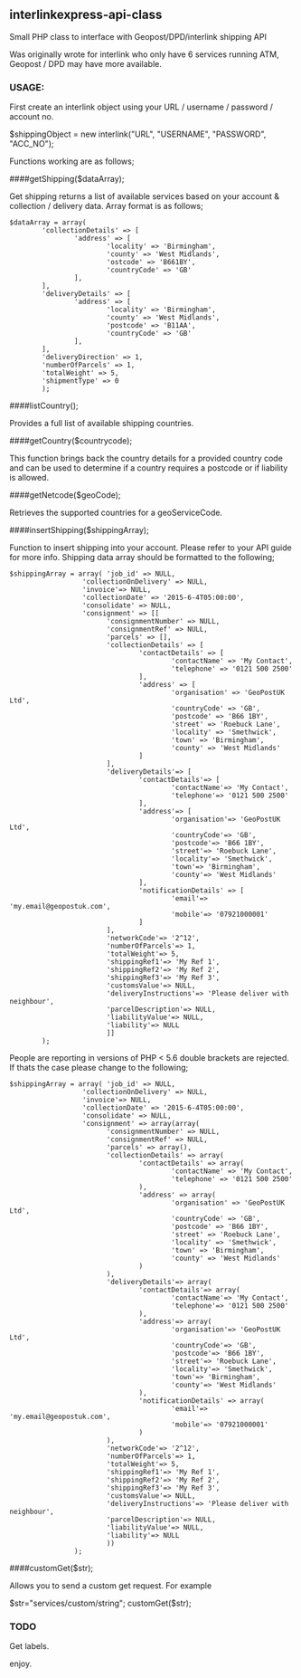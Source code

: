 ## interlinkexpress-api-class

Small PHP class to interface with Geopost/DPD/interlink shipping API

Was originally wrote for interlink who only have 6 services running ATM, Geopost / DPD may have more available.

### USAGE:

First create an interlink object using your URL / username / password / account no.

$shippingObject = new interlink("URL", "USERNAME", "PASSWORD", "ACC_NO");

Functions working are as follows;

####getShipping($dataArray);

Get shipping returns a list of available services based on your account & collection / delivery data. Array format is as follows;

```
$dataArray = array(
        'collectionDetails' => [
                'address' => [
                        'locality' => 'Birmingham',
                        'county' => 'West Midlands',
                        'ostcode' => 'B661BY',
                        'countryCode' => 'GB'
                ],
        ],
        'deliveryDetails' => [
                'address' => [
                        'locality' => 'Birmingham',
                        'county' => 'West Midlands',
                        'postcode' => 'B11AA',
                        'countryCode' => 'GB'
                ],
        ],
        'deliveryDirection' => 1,
        'numberOfParcels' => 1,
        'totalWeight' => 5,
        'shipmentType' => 0
        );
```

####listCountry();

Provides a full list of available shipping countries.


####getCountry($countrycode);

This function brings back the country details for a provided country code and can be used to determine if a
country requires a postcode or if liability is allowed.

####getNetcode($geoCode);

Retrieves the supported countries for a geoServiceCode.


####insertShipping($shippingArray);

Function to insert shipping into your account. Please refer to your API guide for more info. Shipping data array should be formatted to the following;

```
$shippingArray = array( 'job_id' => NULL,
                  'collectionOnDelivery' => NULL,
                  'invoice'=> NULL,
                  'collectionDate' => '2015-6-4T05:00:00',
                  'consolidate' => NULL,
                  'consignment' => [[
                        'consignmentNumber' => NULL,
                        'consignmentRef' => NULL,
                        'parcels' => [],
                        'collectionDetails' => [
                                'contactDetails' => [
                                        'contactName' => 'My Contact',
                                        'telephone' => '0121 500 2500'
                                ],
                                'address' => [
                                        'organisation' => 'GeoPostUK Ltd',
                                        'countryCode' => 'GB',
                                        'postcode' => 'B66 1BY',
                                        'street' => 'Roebuck Lane',
                                        'locality' => 'Smethwick',
                                        'town' => 'Birmingham',
                                        'county' => 'West Midlands'
                                ]
                        ],
                        'deliveryDetails'=> [
                                'contactDetails'=> [
                                        'contactName'=> 'My Contact',
                                        'telephone'=> '0121 500 2500'
                                ],
                                'address'=> [
                                        'organisation'=> 'GeoPostUK Ltd',
                                        'countryCode'=> 'GB',
                                        'postcode'=> 'B66 1BY',
                                        'street'=> 'Roebuck Lane',
                                        'locality'=> 'Smethwick',
                                        'town'=> 'Birmingham',
                                        'county'=> 'West Midlands'
                                ],
                                'notificationDetails' => [
                                        'email'=> 'my.email@geopostuk.com',
                                        'mobile'=> '07921000001'
                                ]
                        ],
                        'networkCode'=> '2^12',
                        'numberOfParcels'=> 1,
                        'totalWeight'=> 5,
                        'shippingRef1'=> 'My Ref 1',
                        'shippingRef2'=> 'My Ref 2',
                        'shippingRef3'=> 'My Ref 3',
                        'customsValue'=> NULL,
                        'deliveryInstructions'=> 'Please deliver with neighbour',
                        'parcelDescription'=> NULL,
                        'liabilityValue'=> NULL,
                        'liability'=> NULL
                        ]]
		);

```

People are reporting in versions of PHP < 5.6 double brackets are rejected. If thats the case please change to the following;

```
$shippingArray = array( 'job_id' => NULL,
                  'collectionOnDelivery' => NULL,
                  'invoice'=> NULL,
                  'collectionDate' => '2015-6-4T05:00:00',
                  'consolidate' => NULL,
                  'consignment' => array(array(
                        'consignmentNumber' => NULL,
                        'consignmentRef' => NULL,
                        'parcels' => array(),
                        'collectionDetails' => array(
                                'contactDetails' => array(
                                        'contactName' => 'My Contact',
                                        'telephone' => '0121 500 2500'
                                ),
                                'address' => array(
                                        'organisation' => 'GeoPostUK Ltd',
                                        'countryCode' => 'GB',
                                        'postcode' => 'B66 1BY',
                                        'street' => 'Roebuck Lane',
                                        'locality' => 'Smethwick',
                                        'town' => 'Birmingham',
                                        'county' => 'West Midlands'
                                )
                        ),
                        'deliveryDetails'=> array(
                                'contactDetails'=> array(
                                        'contactName'=> 'My Contact',
                                        'telephone'=> '0121 500 2500'
                                ),
                                'address'=> array(
                                        'organisation'=> 'GeoPostUK Ltd',
                                        'countryCode'=> 'GB',
                                        'postcode'=> 'B66 1BY',
                                        'street'=> 'Roebuck Lane',
                                        'locality'=> 'Smethwick',
                                        'town'=> 'Birmingham',
                                        'county'=> 'West Midlands'
                                ),
                                'notificationDetails' => array(
                                        'email'=> 'my.email@geopostuk.com',
                                        'mobile'=> '07921000001'
                                )
                        ),
                        'networkCode'=> '2^12',
                        'numberOfParcels'=> 1,
                        'totalWeight'=> 5,
                        'shippingRef1'=> 'My Ref 1',
                        'shippingRef2'=> 'My Ref 2',
                        'shippingRef3'=> 'My Ref 3',
                        'customsValue'=> NULL,
                        'deliveryInstructions'=> 'Please deliver with neighbour',
                        'parcelDescription'=> NULL,
                        'liabilityValue'=> NULL,
                        'liability'=> NULL
                        ))
                );

```

####customGet($str);

Allows you to send a custom get request. For example

$str="services/custom/string";
customGet($str);

### TODO

Get labels.

enjoy.
